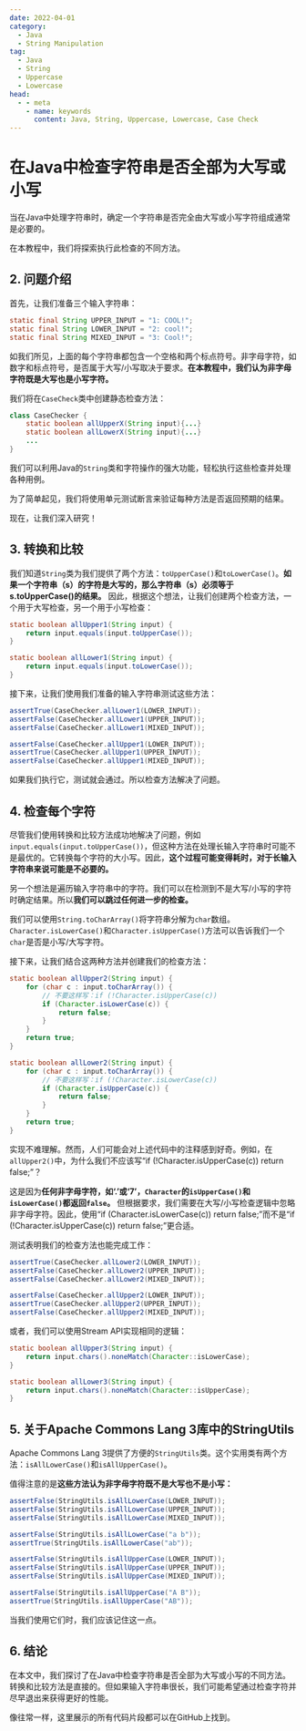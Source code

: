 ```yaml
---
date: 2022-04-01
category:
  - Java
  - String Manipulation
tag:
  - Java
  - String
  - Uppercase
  - Lowercase
head:
  - - meta
    - name: keywords
      content: Java, String, Uppercase, Lowercase, Case Check
---
```

# 在Java中检查字符串是否全部为大写或小写

当在Java中处理字符串时，确定一个字符串是否完全由大写或小写字符组成通常是必要的。

在本教程中，我们将探索执行此检查的不同方法。

## 2. 问题介绍

首先，让我们准备三个输入字符串：

```java
static final String UPPER_INPUT = "1: COOL!";
static final String LOWER_INPUT = "2: cool!";
static final String MIXED_INPUT = "3: Cool!";
```

如我们所见，上面的每个字符串都包含一个空格和两个标点符号。非字母字符，如数字和标点符号，是否属于大写/小写取决于要求。**在本教程中，我们认为非字母字符既是大写也是小写字符。**

我们将在`CaseCheck`类中创建静态检查方法：

```java
class CaseChecker {
    static boolean allUpperX(String input){...}
    static boolean allLowerX(String input){...}
    ...
}
```

我们可以利用Java的`String`类和字符操作的强大功能，轻松执行这些检查并处理各种用例。

为了简单起见，我们将使用单元测试断言来验证每种方法是否返回预期的结果。

现在，让我们深入研究！

## 3. 转换和比较

我们知道`String`类为我们提供了两个方法：`toUpperCase()`和`toLowerCase()`。**如果一个字符串（s）的字符是大写的，那么字符串（s）必须等于s.toUpperCase()的结果。** 因此，根据这个想法，让我们创建两个检查方法，一个用于大写检查，另一个用于小写检查：

```java
static boolean allUpper1(String input) {
    return input.equals(input.toUpperCase());
}

static boolean allLower1(String input) {
    return input.equals(input.toLowerCase());
}
```

接下来，让我们使用我们准备的输入字符串测试这些方法：

```java
assertTrue(CaseChecker.allLower1(LOWER_INPUT));
assertFalse(CaseChecker.allLower1(UPPER_INPUT));
assertFalse(CaseChecker.allLower1(MIXED_INPUT));

assertFalse(CaseChecker.allUpper1(LOWER_INPUT));
assertTrue(CaseChecker.allUpper1(UPPER_INPUT));
assertFalse(CaseChecker.allUpper1(MIXED_INPUT));
```

如果我们执行它，测试就会通过。所以检查方法解决了问题。

## 4. 检查每个字符

尽管我们使用转换和比较方法成功地解决了问题，例如`input.equals(input.toUpperCase())`，但这种方法在处理长输入字符串时可能不是最优的。它转换每个字符的大小写。因此，**这个过程可能变得耗时，对于长输入字符串来说可能是不必要的。**

另一个想法是遍历输入字符串中的字符。我们可以在检测到不是大写/小写的字符时确定结果。所以**我们可以跳过任何进一步的检查。**

我们可以使用`String.toCharArray()`将字符串分解为`char`数组。`Character.isLowerCase()`和`Character.isUpperCase()`方法可以告诉我们一个`char`是否是小写/大写字符。

接下来，让我们结合这两种方法并创建我们的检查方法：

```java
static boolean allUpper2(String input) {
    for (char c : input.toCharArray()) {
        // 不要这样写：if (!Character.isUpperCase(c))
        if (Character.isLowerCase(c)) {
            return false;
        }
    }
    return true;
}

static boolean allLower2(String input) {
    for (char c : input.toCharArray()) {
        // 不要这样写：if (!Character.isLowerCase(c))
        if (Character.isUpperCase(c)) {
            return false;
        }
    }
    return true;
}
```

实现不难理解。然而，人们可能会对上述代码中的注释感到好奇。例如，在`allUpper2()`中，为什么我们不应该写“if (!Character.isUpperCase(c)) return false;”？

这是因为**任何非字母字符，如‘.’或‘7’，`Character`的`isUpperCase()`和`isLowerCase()`都返回`false`。** 但根据要求，我们需要在大写/小写检查逻辑中忽略非字母字符。因此，使用“if (Character.isLowerCase(c)) return false;”而不是“if (!Character.isUpperCase(c)) return false;”更合适。

测试表明我们的检查方法也能完成工作：

```java
assertTrue(CaseChecker.allLower2(LOWER_INPUT));
assertFalse(CaseChecker.allLower2(UPPER_INPUT));
assertFalse(CaseChecker.allLower2(MIXED_INPUT));

assertFalse(CaseChecker.allUpper2(LOWER_INPUT));
assertTrue(CaseChecker.allUpper2(UPPER_INPUT));
assertFalse(CaseChecker.allUpper2(MIXED_INPUT));
```

或者，我们可以使用Stream API实现相同的逻辑：

```java
static boolean allUpper3(String input) {
    return input.chars().noneMatch(Character::isLowerCase);
}

static boolean allLower3(String input) {
    return input.chars().noneMatch(Character::isUpperCase);
}
```

## 5. 关于Apache Commons Lang 3库中的StringUtils

Apache Commons Lang 3提供了方便的`StringUtils`类。这个实用类有两个方法：`isAllLowerCase()`和`isAllUpperCase()`。

值得注意的是**这些方法认为非字母字符既不是大写也不是小写：**

```java
assertFalse(StringUtils.isAllLowerCase(LOWER_INPUT));
assertFalse(StringUtils.isAllLowerCase(UPPER_INPUT));
assertFalse(StringUtils.isAllLowerCase(MIXED_INPUT));

assertFalse(StringUtils.isAllLowerCase("a b"));
assertTrue(StringUtils.isAllLowerCase("ab"));

assertFalse(StringUtils.isAllUpperCase(LOWER_INPUT));
assertFalse(StringUtils.isAllUpperCase(UPPER_INPUT));
assertFalse(StringUtils.isAllUpperCase(MIXED_INPUT));

assertFalse(StringUtils.isAllUpperCase("A B"));
assertTrue(StringUtils.isAllUpperCase("AB"));
```

当我们使用它们时，我们应该记住这一点。

## 6. 结论

在本文中，我们探讨了在Java中检查字符串是否全部为大写或小写的不同方法。转换和比较方法是直接的。但如果输入字符串很长，我们可能希望通过检查字符并尽早退出来获得更好的性能。

像往常一样，这里展示的所有代码片段都可以在GitHub上找到。